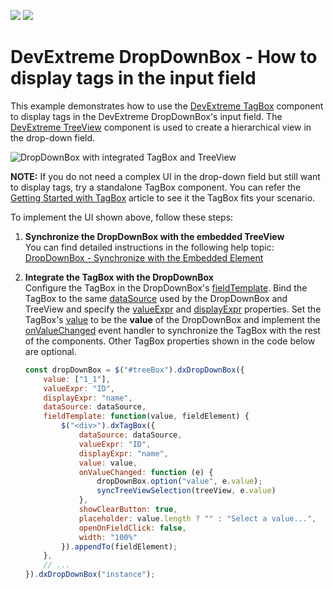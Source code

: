 <!-- default badges list -->
[![](https://img.shields.io/badge/Open_in_DevExpress_Support_Center-FF7200?style=flat-square&logo=DevExpress&logoColor=white)](https://supportcenter.devexpress.com/ticket/details/T1040029)
[![](https://img.shields.io/badge/📖_How_to_use_DevExpress_Examples-e9f6fc?style=flat-square)](https://docs.devexpress.com/GeneralInformation/403183)
<!-- default badges end -->
# DevExtreme DropDownBox - How to display tags in the input field

This example demonstrates how to use the [DevExtreme TagBox](https://js.devexpress.com/Documentation/Guide/UI_Components/TagBox/Getting_Started_with_TagBox/) component to display tags in the DevExtreme DropDownBox's input field. The [DevExtreme TreeView](https://js.devexpress.com/Documentation/Guide/UI_Components/TreeView/Getting_Started_with_TreeView/) component is used to create a hierarchical view in the drop-down field.

![DropDownBox with integrated TagBox and TreeView](https://user-images.githubusercontent.com/18551316/142602619-b41ca373-fa29-4c42-8c6c-ed6cba9a499f.png)

**NOTE:** If you do not need a complex UI in the drop-down field but still want to display tags, try a standalone TagBox component. You can refer the [Getting Started with TagBox](https://js.devexpress.com/Documentation/Guide/UI_Components/TagBox/Getting_Started_with_TagBox/) article to see it the TagBox fits your scenario.

To implement the UI shown above, follow these steps:

1. **Synchronize the DropDownBox with the embedded TreeView**       
You can find detailed instructions in the following help topic: [DropDownBox - Synchronize with the Embedded Element](https://js.devexpress.com/Documentation/Guide/UI_Components/DropDownBox/Synchronize_with_the_Embedded_Element/)

1. **Integrate the TagBox with the DropDownBox**        
Configure the TagBox in the DropDownBox's [fieldTemplate](https://js.devexpress.com/Documentation/ApiReference/UI_Components/dxDropDownBox/Configuration/#fieldTemplate). Bind the TagBox to the same [dataSource](https://js.devexpress.com/Documentation/ApiReference/UI_Components/dxTagBox/Configuration/#dataSource) used by the DropDownBox and TreeView and specify the [valueExpr](https://js.devexpress.com/Documentation/ApiReference/UI_Components/dxTagBox/Configuration/#valueExpr) and [displayExpr](https://js.devexpress.com/Documentation/ApiReference/UI_Components/dxTagBox/Configuration/#displayExpr) properties. Set the TagBox's [value](https://js.devexpress.com/Documentation/ApiReference/UI_Components/dxTagBox/Configuration/#value) to be the **value** of the DropDownBox and implement the [onValueChanged](https://js.devexpress.com/Documentation/ApiReference/UI_Components/dxTagBox/Configuration/#onValueChanged) event handler to synchronize the TagBox with the rest of the components. Other TagBox properties shown in the code below are optional.

    ```js
    const dropDownBox = $("#treeBox").dxDropDownBox({
        value: ["1_1"],
        valueExpr: "ID",
        displayExpr: "name",
        dataSource: dataSource,
        fieldTemplate: function(value, fieldElement) {
            $("<div>").dxTagBox({
                dataSource: dataSource,
                valueExpr: "ID",
                displayExpr: "name",
                value: value,
                onValueChanged: function (e) {
                    dropDownBox.option("value", e.value);
                    syncTreeViewSelection(treeView, e.value)
                },
                showClearButton: true,
                placeholder: value.length ? "" : "Select a value...",
                openOnFieldClick: false,
                width: "100%"
            }).appendTo(fieldElement);
        },
        // ...
    }).dxDropDownBox("instance");
    ```